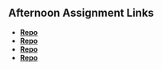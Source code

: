 ## Afternoon Assignment Links

* **[Repo](https://github.com/Kyle-Burt/<ASSIGNMENT_REPO>)**
* **[Repo](https://github.com/Kyle-Burt/Coolsite)**
* **[Repo](https://github.com/Kyle-Burt/<ASSIGNMENT_REPO>)**
* **[Repo](https://github.com/Kyle-Burt/<ASSIGNMENT_REPO>)**
